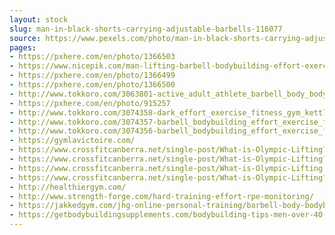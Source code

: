 ```yaml
---
layout: stock
slug: man-in-black-shorts-carrying-adjustable-barbells-116077
source: https://www.pexels.com/photo/man-in-black-shorts-carrying-adjustable-barbells-116077/
pages:
- https://pxhere.com/en/photo/1366503
- https://www.nicepik.com/man-lifting-barbell-bodybuilding-effort-exercise-fitness-gym-muscles-person-strong-free-photo-50844
- https://pxhere.com/en/photo/1366499
- https://pxhere.com/en/photo/1366500
- http://www.tokkoro.com/3063801-active_adult_athlete_barbell_body_bodybuilding_brawny_effort_exercise_fitness_gym_muscles_person_sport_strength_strong_training_weight_weightlifting_weights_woman.html
- https://pxhere.com/en/photo/915257
- http://www.tokkoro.com/3074358-dark_effort_exercise_fitness_gym_kettlebell_man_muscles_spotlight_strong_tattoos_training_weights_public-domain-images.html
- http://www.tokkoro.com/3074357-barbell_bodybuilding_effort_exercise_fitness_gym_man_muscles_person_strong_training_weightlifting_weights.html
- http://www.tokkoro.com/3074356-barbell_bodybuilding_effort_exercise_fitness_gym_man_muscles_person_strong_training_weightlifting.html
- https://gymlavictoire.com/
- https://www.crossfitcanberra.net/single-post/What-is-Olympic-Lifting?hid=D4FAAD79C0148F66B8A3F7F7F8B8C19D&wordfence_logHuman=1
- https://www.crossfitcanberra.net/single-post/What-is-Olympic-Lifting?page_id=15
- https://www.crossfitcanberra.net/single-post/What-is-Olympic-Lifting
- https://www.crossfitcanberra.net/single-post/What-is-Olympic-Lifting?hid=57DD39F13265FBED6CA86401621099EB&wordfence_logHuman=1
- http://healthiergym.com/
- http://www.strength-forge.com/hard-training-effort-rpe-monitoring/
- https://jakkedgym.com/jhg-online-personal-training/barbell-body-bodybuilding-116077/
- https://getbodybuildingsupplements.com/bodybuilding-tips-men-over-40-best-tips-for-being-healthy/
---
```

